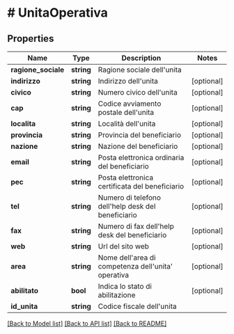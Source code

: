# # UnitaOperativa

## Properties

Name | Type | Description | Notes
------------ | ------------- | ------------- | -------------
**ragione_sociale** | **string** | Ragione sociale dell&#39;unita |
**indirizzo** | **string** | Indirizzo dell&#39;unita | [optional]
**civico** | **string** | Numero civico dell&#39;unita | [optional]
**cap** | **string** | Codice avviamento postale dell&#39;unita | [optional]
**localita** | **string** | Località dell&#39;unita | [optional]
**provincia** | **string** | Provincia del beneficiario | [optional]
**nazione** | **string** | Nazione del beneficiario | [optional]
**email** | **string** | Posta elettronica ordinaria del beneficiario | [optional]
**pec** | **string** | Posta elettronica certificata del beneficiario | [optional]
**tel** | **string** | Numero di telefono dell&#39;help desk del beneficiario | [optional]
**fax** | **string** | Numero di fax dell&#39;help desk del beneficiario | [optional]
**web** | **string** | Url del sito web | [optional]
**area** | **string** | Nome dell&#39;area di competenza dell&#39;unita&#39; operativa | [optional]
**abilitato** | **bool** | Indica lo stato di abilitazione | [optional]
**id_unita** | **string** | Codice fiscale dell&#39;unita |

[[Back to Model list]](../../README.md#models) [[Back to API list]](../../README.md#endpoints) [[Back to README]](../../README.md)
